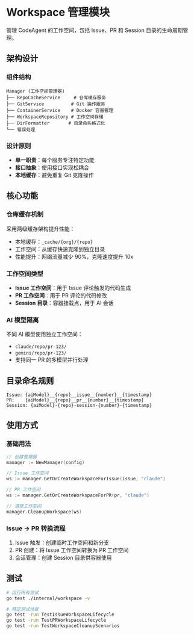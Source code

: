 # Workspace 管理模块

管理 CodeAgent 的工作空间，包括 Issue、PR 和 Session 目录的生命周期管理。

## 架构设计

### 组件结构
```
Manager (工作空间管理器)
├── RepoCacheService     # 仓库缓存服务
├── GitService          # Git 操作服务
├── ContainerService    # Docker 容器管理
├── WorkspaceRepository # 工作空间存储
├── DirFormatter       # 目录命名格式化
└── 错误处理
```

### 设计原则
- **单一职责**：每个服务专注特定功能
- **接口抽象**：使用接口实现松耦合
- **本地缓存**：避免重复 Git 克隆操作

## 核心功能

### 仓库缓存机制
采用两级缓存架构提升性能：
- 本地缓存：`_cache/{org}/{repo}` 
- 工作空间：从缓存快速克隆到独立目录
- 性能提升：网络流量减少 90%，克隆速度提升 10x

### 工作空间类型
- **Issue 工作空间**：用于 Issue 评论触发的代码生成
- **PR 工作空间**：用于 PR 评论的代码修改
- **Session 目录**：容器挂载点，用于 AI 会话

### AI 模型隔离
不同 AI 模型使用独立工作空间：
- `claude/repo/pr-123/` 
- `gemini/repo/pr-123/`
- 支持同一 PR 的多模型并行处理

## 目录命名规则

```
Issue: {aiModel}__{repo}__issue__{number}__{timestamp}
PR:    {aiModel}__{repo}__pr__{number}__{timestamp}
Session: {aiModel}-{repo}-session-{number}-{timestamp}
```

## 使用方式

### 基础用法
```go
// 创建管理器
manager := NewManager(config)

// Issue 工作空间
ws := manager.GetOrCreateWorkspaceForIssue(issue, "claude")

// PR 工作空间  
ws := manager.GetOrCreateWorkspaceForPR(pr, "claude")

// 清理工作空间
manager.CleanupWorkspace(ws)
```

### Issue → PR 转换流程
1. Issue 触发：创建临时工作空间和新分支
2. PR 创建：将 Issue 工作空间转换为 PR 工作空间  
3. 会话管理：创建 Session 目录供容器使用

## 测试

```bash
# 运行所有测试
go test ./internal/workspace -v

# 特定测试场景
go test -run TestIssueWorkspaceLifecycle
go test -run TestPRWorkspaceLifecycle  
go test -run TestWorkspaceCleanupScenarios
```